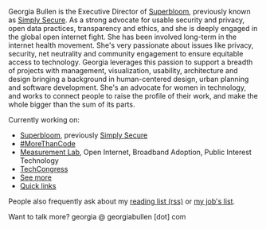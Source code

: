 Georgia Bullen is the Executive Director of [Superbloom](https://superbloom.design), previously known as [Simply Secure](https://simplysecure.org). As a strong advocate for usable security and privacy, open data practices, transparency and ethics, and she is deeply engaged in the global open internet fight. She has been involved long-term in the internet health movement. She's very passionate about issues like privacy, security, net neutrality and community engagement to ensure equitable access to technology. Georgia leverages this passion to support a breadth of projects with management, visualization, usability, architecture and design bringing a background in human-centered design, urban planning and software development. She's an advocate for women in technology, and works to connect people to raise the profile of their work, and make the whole bigger than the sum of its parts.


Currently working on:

- [Superbloom](https://superbloom.design), previously [Simply Secure](https://simplysecure.org)
- [#MoreThanCode](https://morethancode.cc)
- [Measurement Lab](https://www.measurementlab.net), Open Internet, Broadband Adoption, Public Interest Technology
- [TechCongress](https://techcongress.io)
- [See more](/cv)
- [Quick links](/links)

People also frequently ask about my [reading list (rss)](https://www.instapaper.com/rss/3003374/7z9HCy9CwNTjtlUbJg7TnhsDLYM) or [my job's list](https://groups.google.com/forum/#!forum/ga-list).

Want to talk more? georgia @ georgiabullen [dot] com
